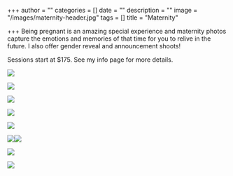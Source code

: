 +++
author = ""
categories = []
date = ""
description = ""
image = "/images/maternity-header.jpg"
tags = []
title = "Maternity"

+++
Being pregnant is an amazing special experience and maternity photos capture the emotions and memories of that time for you to relive in the future. I also offer gender reveal and announcement shoots!  

Sessions start at $175.  See my info page for more details.

![](/images/img_5221.jpg)

![](/images/img_5255.jpg)

![](/images/img_5266.jpg)

![](/images/img_5236.jpg)

![](/images/img_5053.jpg)

![](/images/img_5042.jpg)![](/images/img_5088.jpg)

![](/images/img_5198.jpg)

![](/images/img_5155.jpg)